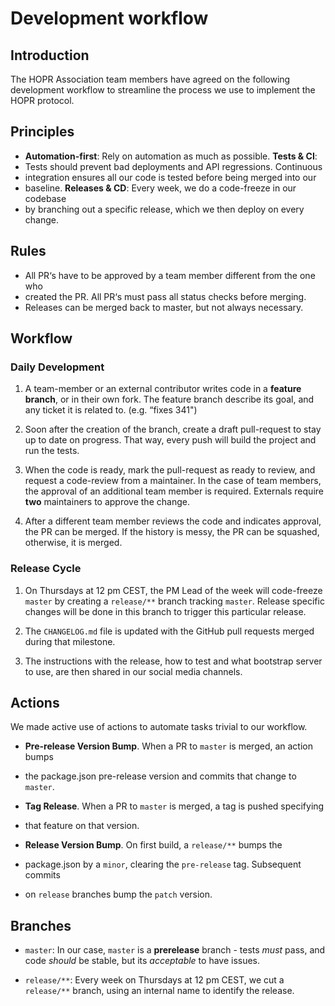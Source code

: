 # Development workflow

## Introduction

The HOPR Association team members have agreed on the following development
workflow to streamline the process we use to implement the HOPR protocol.

## Principles

- **Automation-first**: Rely on automation as much as possible.  **Tests & CI**:
- Tests should prevent bad deployments and API regressions. Continuous
- integration ensures all our code is tested before being merged into our
- baseline.  **Releases & CD**: Every week, we do a code-freeze in our codebase
- by branching out a specific release, which we then deploy on every change.

## Rules

- All PR‘s have to be approved by a team member different from the one who
- created the PR.  All PR‘s must pass all status checks before merging.
- Releases can be merged back to master, but not always necessary.

## Workflow

### Daily Development

1. A team-member or an external contributor writes code in a **feature branch**,
   or in their own fork. The feature branch describe its goal, and any ticket it is
   related to. (e.g. “fixes 341")

2. Soon after the creation of the branch, create a draft pull-request to
   stay up to date on progress. That way, every push will build the project and
   run the tests.

3. When the code is ready, mark the pull-request as ready to review, and request
   a code-review from a maintainer. In the case of team members, the approval of an
   additional team member is required. Externals require **two** maintainers to
   approve the change.

4. After a different team member reviews the code and indicates approval, the PR
   can be merged. If the history is messy, the PR can be squashed, otherwise, it is
   merged.

### Release Cycle

1. On Thursdays at 12 pm CEST, the PM Lead of the week will code-freeze `master`
   by creating a `release/**` branch tracking `master`. Release specific changes
   will be done in this branch to trigger this particular release. 

2. The `CHANGELOG.md` file is updated with the GitHub pull requests merged
   during that milestone.

3. The instructions with the release, how to test and what bootstrap server to
   use, are then shared in our social media channels.

## Actions

We made active use of actions to automate tasks trivial to our workflow.

- **Pre-release Version Bump**. When a PR to `master` is merged, an action bumps
- the package.json pre-release version and commits that change to `master`.

- **Tag Release**. When a PR to `master` is merged, a tag is pushed specifying
- that feature on that version.

- **Release Version Bump**. On first build, a `release/**` bumps the
- package.json by a `minor`, clearing the `pre-release` tag. Subsequent commits
- on `release` branches bump the `patch` version.

## Branches

- `master`: In our case, `master` is a **prerelease** branch - tests _must_
  pass, and code _should_ be stable, but its _acceptable_ to have issues.

- `release/**`: Every week on Thursdays at 12 pm CEST, we cut a `release/**`
  branch, using an internal name to identify the release.

